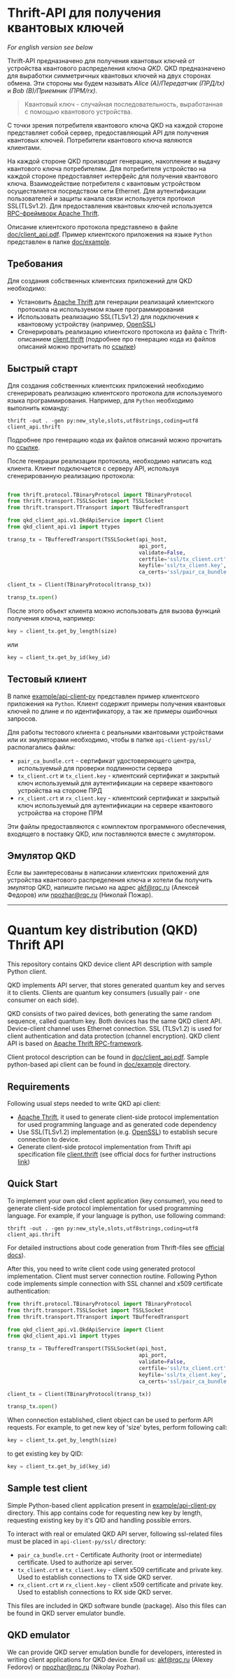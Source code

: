 # Thrift-API для получения квантовых ключей

*For english version see below*

Thrift-API предназначено для получения квантовых ключей от устройства квантового распределения ключа *QKD*. QKD предназначено для выработки симметричных квантовых ключей на двух сторонах обмена. Эти стороны мы будем называть *Alice (A)/Передатчик (ПРД/tx)* и *Bob (B)/Приемник (ПРМ/rx)*.

> Квантовый ключ - случайная последовательность, выработанная с помощью квантового устройства.

С точки зрения потребителя квантового ключа QKD на каждой стороне представляет собой сервер, предоставляющий API для получения квантовых ключей.
Потребители квантового ключа являются клиентами.

На каждой стороне QKD производит генерацию, накопление и выдачу квантового ключа потребителям. Для потребителя устройство на каждой стороне предоставляет интерфейс для получения квантового ключа. Взаимодействие потребителя с квантовым устройством осуществляется посредством сети Ethernet. Для аутентификации пользователей и защиты канала связи используется протокол SSL(TLSv1.2). Для предоставления квантовых ключей используется [RPC-фреймворк Apache Thrift][1].

Описание клиентского протокола представлено в файле [doc/client_api.pdf](doc/client_api.pdf). Пример клиентского приложения на языке `Python` представлен в папке [doc/example][2].

## Требования

Для создания собственных клиентских приложений для QKD необходимо:
- Установить [Apache Thrift][1] для генерации реализаций клиентского протокола на используемом языке программирования
- Использовать реализацию SSL(TLSv1.2) для подключения к квантовому устройству (например, [OpenSSL](https://www.openssl.org/))
- Сгенерировать реализацию клиентского протокола из файла с Thrift-описанием [client.thrift](client.thrift) (подробнее про генерацию кода из файлов описаний можно прочитать по [ссылке][1])

## Быстрый старт

Для создания собственных клиентских приложений необходимо сгенерировать реализацию клиентского протокола для используемого языка программирования. Например, для `Python` необходимо выполнить команду:

```
thrift -out . -gen py:new_style,slots,utf8strings,coding=utf8 client_api.thrift
```

Подробнее про генерацию кода их файлов описаний можно прочитать по [ссылке][1].

После генерации реализации протокола, необходимо написать код клиента. Клиент подключается с серверу API, используя сгенерированную реализацию протокола:

```Python

from thrift.protocol.TBinaryProtocol import TBinaryProtocol
from thrift.transport.TSSLSocket import TSSLSocket
from thrift.transport.TTransport import TBufferedTransport

from qkd_client_api.v1.QkdApiService import Client
from qkd_client_api.v1 import ttypes

transp_tx = TBufferedTransport(TSSLSocket(api_host,
                                          api_port,
                                          validate=False,
                                          certfile='ssl/tx_client.crt',
                                          keyfile='ssl/tx_client.key',
                                          ca_certs='ssl/pair_ca_bundle.crt'))

client_tx = Client(TBinaryProtocol(transp_tx))

transp_tx.open()
```

После этого объект клиента можно использовать для вызова функций получения ключа, например:

```Python
key = client_tx.get_by_length(size)
```
или

```Python
key = client_tx.get_by_id(key_id)
```

## Тестовый клиент

В папке [example/api-client-py][3] представлен пример клиентского приложения на `Python`. Клиент содержит примеры получения квантовых ключей по длине и по идентификатору, а так же примеры ошибочных запросов.

Для работы тестового клиента с реальными квантовыми устройствами или их эмуляторами необходимо, чтобы в папке `api-client-py/ssl/` располагались файлы:
- `pair_ca_bundle.crt` - сертификат удостоверяющего центра, используемый для проверки подлинности сервера
- `tx_client.crt` и `tx_client.key` - клиентский сертификат и закрытый ключ используемый для аутентификации на сервере квантового устройства на стороне ПРД
- `rx_client.crt` и `rx_client.key` - клиентский сертификат и закрытый ключ используемый для аутентификации на сервере квантового устройства на стороне ПРМ

Эти файлы предоставляются с комплектом программного обеспечения, входящего в поставку QKD, или поставляются вместе с эмулятором.

## Эмулятор QKD

Если вы заинтересованы в написании клиентских приложений для устройства квантового распределения ключа и хотели бы получить эмулятор QKD, напишите письмо на адрес <akf@rqc.ru> (Алексей Федоров) или <npozhar@rqc.ru> (Николай Пожар).

--------------

# Quantum key distribution (QKD) Thrift API

This repository contains QKD device client API description with sample Python client.

QKD implements API server, that stores generated quantum key and serves it to clients. Clients are quantum key consumers (usually pair - one consumer on each side).

QKD consists of two paired devices, both generating the same random sequence, called quantum key. Both devices has the same QKD client API. Device-client channel uses Ethernet connection. SSL (TLSv1.2) is used for client authentication and data protection (channel encryption). QKD client API is based on [Apache Thrift RPC-framework][1].

Client protocol description can be found in [doc/client_api.pdf](doc/client_api.pdf). Sample python-based api client can be found in [doc/example][2] directory.

## Requirements

Following usual steps needed to write QKD api client:
- [Apache Thrift][1], it used to generate client-side protocol implementation for used programming language and as generated code dependency
- Use SSL(TLSv1.2) implementation (e.g. [OpenSSL](https://www.openssl.org/)) to establish secure connection to device.
- Generate client-side protocol implementation from Thrift api specification file [client.thrift](client.thrift) (see official docs for further instructions [link][1])

## Quick Start

To implement your own qkd client application (key consumer), you need to generate client-side protocol implementation for used programming language. For example, if your language is python, use following command:
```
thrift -out . -gen py:new_style,slots,utf8strings,coding=utf8 client_api.thrift
```

For detailed instructions about code generation from Thrift-files see [official docs][1]).

After this, you need to write client code using generated protocol implementation. Client must server connection routine. Following Python code implements simple connection with SSL channel and x509 certificate authentication:

```Python
from thrift.protocol.TBinaryProtocol import TBinaryProtocol
from thrift.transport.TSSLSocket import TSSLSocket
from thrift.transport.TTransport import TBufferedTransport

from qkd_client_api.v1.QkdApiService import Client
from qkd_client_api.v1 import ttypes

transp_tx = TBufferedTransport(TSSLSocket(api_host,
                                          api_port,
                                          validate=False,
                                          certfile='ssl/tx_client.crt',
                                          keyfile='ssl/tx_client.key',
                                          ca_certs='ssl/pair_ca_bundle.crt'))

client_tx = Client(TBinaryProtocol(transp_tx))

transp_tx.open()
```

When connection established, client object can be used to perform API requests. For example, to get new key of 'size' bytes, perform following call:

```Python
key = client_tx.get_by_length(size)
```
to get existing key by QID:

```Python
key = client_tx.get_by_id(key_id)
```

## Sample test client

Simple Python-based client application present in [example/api-client-py][3] directory. This app contains code for requesting new key by length, requesting existing key by it's QID and handling possible errors.

To interact with real or emulated QKD API server, following ssl-related files must be placed in `api-client-py/ssl/` directory:
- `pair_ca_bundle.crt` - Certificate Authority (root or intermediate) certificate. Used to authorize api server.
- `tx_client.crt` и `tx_client.key` - client x509 certificate and private key. Used to establish connections to TX side QKD server.
- `rx_client.crt` и `rx_client.key` - client x509 certificate and private key. Used to establish connections to RX side QKD server.

This files are included in QKD software bundle (package). Also this files can be found in QKD server emulator bundle.

## QKD emulator

We can provide QKD server emulation bundle for developers, interested in writing client applications for QKD device. Email us: <akf@rqc.ru> (Alexey Fedorov) or <npozhar@rqc.ru> (Nikolay Pozhar).


[1]: https://thrift.apache.org/
[2]: https://github.com/RQC-QKD-Software/QRate-Client-API/tree/master/example
[3]: https://github.com/RQC-QKD-Software/QRate-Client-API/tree/master/example/api-client-py
